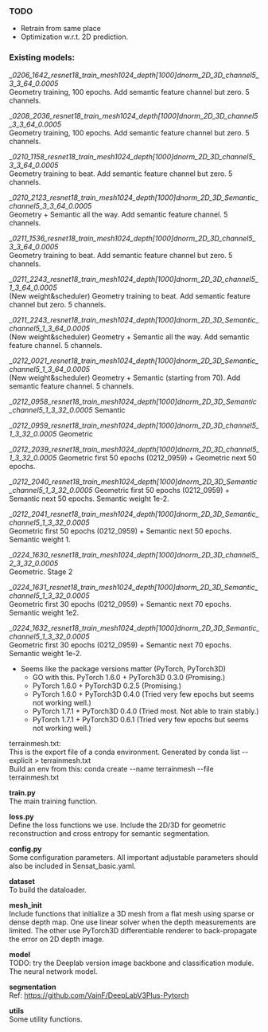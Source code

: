 ### TODO
* Retrain from same place
* Optimization w.r.t. 2D prediction.

### Existing models:

__0206_1642_resnet18_train_mesh1024_depth[1000]_dnorm_2D_3D_channel5_3_3_64_0.0005__  
Geometry training, 100 epochs. Add semantic feature channel but zero. 5 channels.  

__0208_2036_resnet18_train_mesh1024_depth[1000]_dnorm_2D_3D_channel5_3_3_64_0.0005__  
Geometry training, 100 epochs. Add semantic feature channel but zero. 5 channels.  

__0210_1158_resnet18_train_mesh1024_depth[1000]_dnorm_2D_3D_channel5_3_3_64_0.0005__  
Geometry training to beat. Add semantic feature channel but zero. 5 channels.  

__0210_2123_resnet18_train_mesh1024_depth[1000]_dnorm_2D_3D_Semantic_channel5_3_3_64_0.0005__  
Geometry + Semantic all the way. Add semantic feature channel. 5 channels.

__0211_1536_resnet18_train_mesh1024_depth[1000]_dnorm_2D_3D_channel5_3_3_64_0.0005__  
Geometry training to beat. Add semantic feature channel but zero. 5 channels.  

__0211_2243_resnet18_train_mesh1024_depth[1000]_dnorm_2D_3D_channel5_1_3_64_0.0005__  
(New weight&scheduler) Geometry training to beat. Add semantic feature channel but zero. 5 channels.  

__0211_2243_resnet18_train_mesh1024_depth[1000]_dnorm_2D_3D_Semantic_channel5_1_3_64_0.0005__  
(New weight&scheduler) Geometry + Semantic all the way. Add semantic feature channel. 5 channels.  

__0212_0021_resnet18_train_mesh1024_depth[1000]_dnorm_2D_3D_Semantic_channel5_1_3_64_0.0005__  
(New weight&scheduler) Geometry + Semantic (starting from 70). Add semantic feature channel. 5 channels.  

__0212_0958_resnet18_train_mesh1024_depth[1000]_dnorm_2D_3D_Semantic_channel5_1_3_32_0.0005__
Semantic

__0212_0959_resnet18_train_mesh1024_depth[1000]_dnorm_2D_3D_channel5_1_3_32_0.0005__
Geometric

__0212_2039_resnet18_train_mesh1024_depth[1000]_dnorm_2D_3D_channel5_1_3_32_0.0005__
Geometric first 50 epochs (0212_0959) + Geometric next 50 epochs. 

__0212_2040_resnet18_train_mesh1024_depth[1000]_dnorm_2D_3D_Semantic_channel5_1_3_32_0.0005__
Geometric first 50 epochs (0212_0959) + Semantic next 50 epochs. Semantic weight 1e-2.

__0212_2041_resnet18_train_mesh1024_depth[1000]_dnorm_2D_3D_Semantic_channel5_1_3_32_0.0005__  
Geometric first 50 epochs (0212_0959) + Semantic next 50 epochs. Semantic weight 1.

__0224_1630_resnet18_train_mesh1024_depth[1000]_dnorm_2D_3D_channel5_2_3_32_0.0005__  
Geometric. Stage 2

__0224_1631_resnet18_train_mesh1024_depth[1000]_dnorm_2D_3D_Semantic_channel5_1_3_32_0.0005__  
Geometric first 30 epochs (0212_0959) + Semantic next 70 epochs. Semantic weight 1e2.

__0224_1632_resnet18_train_mesh1024_depth[1000]_dnorm_2D_3D_Semantic_channel5_1_3_32_0.0005__  
Geometric first 30 epochs (0212_0959) + Semantic next 70 epochs. Semantic weight 1e-2.



* Seems like the package versions matter (PyTorch, PyTorch3D)
  * GO with this. PyTorch 1.6.0 + PyTorch3D 0.3.0 (Promising.)
  * PyTorch 1.6.0 + PyTorch3D 0.2.5 (Promising.)
  * PyTorch 1.6.0 + PyTorch3D 0.4.0 (Tried very few epochs but seems not working well.)
  * PyTorch 1.7.1 + PyTorch3D 0.4.0 (Tried most. Not able to train stably.)
  * PyTorch 1.7.1 + PyTorch3D 0.6.1 (Tried very few epochs but seems not working well.)



terrainmesh.txt:  
This is the export file of a conda environment. Generated by conda list --explicit > terrainmesh.txt  
Build an env from this: conda create --name terrainmesh --file terrainmesh.txt





**train.py**  
The main training function.  

**loss.py**  
Define the loss functions we use. Include the 2D/3D for geometric reconstruction and cross entropy for semantic segmentation.  

**config.py**  
Some configuration parameters. All important adjustable parameters should also be included in Sensat_basic.yaml.  

**dataset**  
To build the dataloader.

**mesh_init**  
Include functions that initialize a 3D mesh from a flat mesh using sparse or dense depth map. One use linear solver when the depth measurements are limited. The other use PyTorch3D differentiable renderer to back-propagate the error on 2D depth image.  

**model**  
TODO: try the Deeplab version image backbone and classification module.  
The neural network model. 

**segmentation**  
Ref: https://github.com/VainF/DeepLabV3Plus-Pytorch  


**utils**  
Some utility functions.